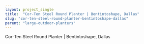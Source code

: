 ```yaml
---
layout: project_single
title:  "Cor-Ten Steel Round Planter | Bentintoshape, Dallas"
slug: "cor-ten-steel-round-planter-bentintoshape-dallas"
parent: "large-outdoor-planters"
---
```

Cor-Ten Steel Round Planter | Bentintoshape, Dallas